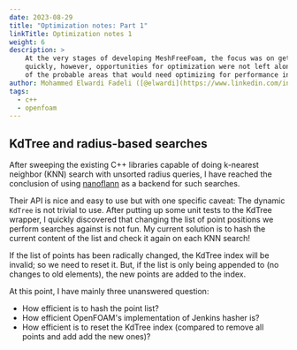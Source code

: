 ```yaml
---
date: 2023-08-29
title: "Optimization notes: Part 1"
linkTitle: Optimization notes 1
weight: 6
description: >
    At the very stages of developing MeshFreeFoam, the focus was on getting things done
    quickly, however, opportunities for optimization were not left alone. This post is a compilation
    of the probable areas that would need optimizing for performance in the futute.
author: Mohammed Elwardi Fadeli ([@elwardi](https://www.linkedin.com/in/elwardi-fadeli))
tags:
  - c++
  - openfoam
---
```


## KdTree and radius-based searches

After sweeping the existing C++ libraries capable of doing k-nearest neighbor (KNN) search with unsorted radius queries, I have reached the conclusion of using [nanoflann](https://github.com/jlblancoc/nanoflann) as a backend for such searches.

Their API is nice and easy to use but with one specific caveat: The dynamic `KdTree` is not trivial to use. After putting up some unit tests to the KdTree wrapper, I quickly discovered that changing the list of point positions we perform searches against is not fun. My current solution is to hash the current content of the list and check it again on each KNN search!

If the list of points has been radically changed, the KdTree index will be invalid; so we need to reset it. But, if the list is only being appended to (no changes to old elements), the new points are added to the index.

At this point, I have mainly three unanswered question:
- How efficient is to hash the point list?
- How efficient OpenFOAM's implementation of Jenkins hasher is?
- How efficient is to reset the KdTree index (compared to remove all points and add add the new ones)?
